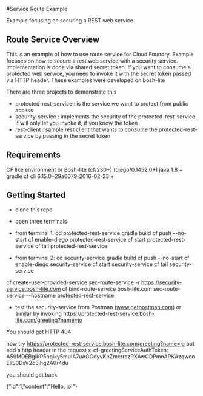#Service Route Example 

Example focusing on securing a REST web service

## Route Service Overview

This is an example of how to use route service for Cloud Foundry. Example focuses on how to secure a rest web service with 
a security service. Implementation is done via shared secret token. If you want to consume a protected web
service, you need to invoke it with the secret token passed via HTTP header. These examples were developed on bosh-lite

There are three projects to demonstrate this 

- protected-rest-service : is the service we want to protect from public access
- security-service : implements the security of the protected-rest-service. It will only let you invoke it, if you know the token
- rest-client : sample rest client that wants to consume the protected-rest-service by passing in the secret token

## Requirements
CF like environment or Bosh-lite (cf/230+) (diego/0.1452.0+)
java 1.8 +
gradle
cf cli 6.15.0+29a6079-2016-02-23 +

## Getting Started

- clone this repo
- open three terminals

- from terminal 1: 
cd protected-rest-service
gradle build
cf push --no-start
cf enable-diego protected-rest-service
cf start protected-rest-service
cf tail protected-rest-service

- from terminal 2:
cd security-service
gradle build
cf push --no-start
cf enable-diego security-service
cf start security-service
cf tail security-service


cf create-user-provided-service sec-route-service -r https://security-service.bosh-lite.com
cf bind-route-service bosh-lite.com sec-route-service --hostname protected-rest-service

- test the security-service from Postman (www.getpostman.com) or similar by invoking 
https://protected-rest-service.bosh-lite.com/greeting?name=jo

You should get HTTP 404 

now try 
https://protected-rest-service.bosh-lite.com/greeting?name=jo
but add a http header in the request
x-cf-greetingServiceAuthToken: A59MDEBgiKP5nqiky5muIA7uAGGdyvKpZmerrczPXAwGDPmnAPKAzqwcoEliS0DsV2o3jhg2A0r4du

you should get back 

{"id":1,"content":"Hello, jo!"}







          

